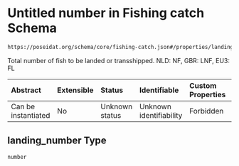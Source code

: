 # Untitled number in Fishing catch Schema

```txt
https://poseidat.org/schema/core/fishing-catch.json#/properties/landing_number
```

Total number of fish to be landed or transshipped. NLD: NF, GBR: LNF, EU3: FL

| Abstract            | Extensible | Status         | Identifiable            | Custom Properties | Additional Properties | Access Restrictions | Defined In                                                                    |
| :------------------ | :--------- | :------------- | :---------------------- | :---------------- | :-------------------- | :------------------ | :---------------------------------------------------------------------------- |
| Can be instantiated | No         | Unknown status | Unknown identifiability | Forbidden         | Allowed               | none                | [fishing-catch.json*](schemas/core/fishing-catch.json "open original schema") |

## landing_number Type

`number`
